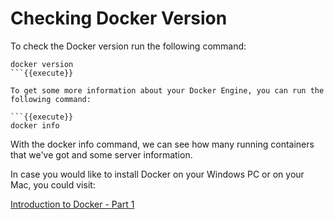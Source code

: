 # Checking Docker Version

To check the Docker version run the following command:

```
docker version
```{{execute}}

To get some more information about your Docker Engine, you can run the following command:

```{{execute}}
docker info
```

With the docker info command, we can see how many running containers that we've got and some server information.

In case you would like to install Docker on your Windows PC or on your Mac, you could visit:

[Introduction to Docker - Part 1](https://devdojo.com/bobbyiliev/introduction-to-docker-part-1#what-is-a-docker-image)